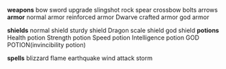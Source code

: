 **weapons**
bow
sword upgrade
slingshot
rock
spear
crossbow
bolts
arrows
**armor**
normal armor
reinforced armor
Dwarve crafted armor
god armor

**shields**
normal shield
sturdy shield
Dragon scale shield
god shield
**potions**
Health potion
Strength potion
Speed potion
Intelligence potion
GOD POTION(invincibility potion)

**spells**
blizzard
flame
earthquake
wind attack
storm
